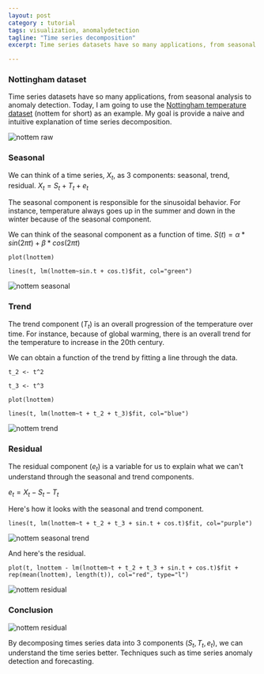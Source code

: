 ```yaml
---
layout: post
category : tutorial
tags: visualization, anomalydetection
tagline: "Time series decomposition"
excerpt: Time series datasets have so many applications, from seasonal analysis to anomaly detection. Today, I am going to use the Nottingham temperature dataset as an example. My goal is provide a naive and intuitive explanation of time series decomposition.

---
```




### Nottingham dataset
Time series datasets have so many applications, from seasonal analysis to anomaly detection. Today, I am going to use the [Nottingham temperature dataset](https://stat.ethz.ch/R-manual/R-devel/library/datasets/html/nottem.html) (nottem for short) as an example. My goal is provide a naive and intuitive explanation of time series decomposition.

![nottem raw]({{site.imgrepo}}/nottem_raw.png)

### Seasonal
We can think of a time series, $X_t$, as 3 components: seasonal, trend, residual. $X_t = S_t + T_t + e_t$

The seasonal component is responsible for the sinusoidal behavior. For instance, temperature always goes up in the summer and down in the winter because of the seasonal component. 

We can think of the seasonal component as a function of time. $S(t) = \alpha * sin(2\pi t) + \beta * cos(2\pi t)$

`plot(lnottem)`

`lines(t, lm(lnottem~sin.t + cos.t)$fit, col="green")`

![nottem seasonal]({{site.imgrepo}}/nottem_seasonal.png)

### Trend
The trend component ($T_t$) is an overall progression of the temperature over time. For instance, because of global warming, there is an overall trend for the temperature to increase in the 20th century.

We can obtain a function of the trend by fitting a line through the data. 

`t_2 <- t^2`

`t_3 <- t^3`

`plot(lnottem)`

`lines(t, lm(lnottem~t + t_2 + t_3)$fit, col="blue")`

![nottem trend]({{site.imgrepo}}/nottem_trend.png)

### Residual

The residual component ($e_t$) is a variable for us to explain what we can't understand through the seasonal and trend components.

$e_t = X_t - S_t - T_t$

Here's how it looks with the seasonal and trend component.

`lines(t, lm(lnottem~t + t_2 + t_3 + sin.t + cos.t)$fit, col="purple")`

![nottem seasonal trend]({{site.imgrepo}}/nottem_seasonal_trend.png)

And here's the residual.

`plot(t, lnottem - lm(lnottem~t + t_2 + t_3 + sin.t + cos.t)$fit + rep(mean(lnottem), length(t)), col="red", type="l")`

![nottem residual]({{site.imgrepo}}/nottem_residual.png)

### Conclusion
![nottem residual]({{site.imgrepo}}/nottem_stl.png)

By decomposing times series data into 3 components ($S_t, T_t, e_t$), we can understand the time series better. Techniques such as time series anomaly detection and forecasting.

